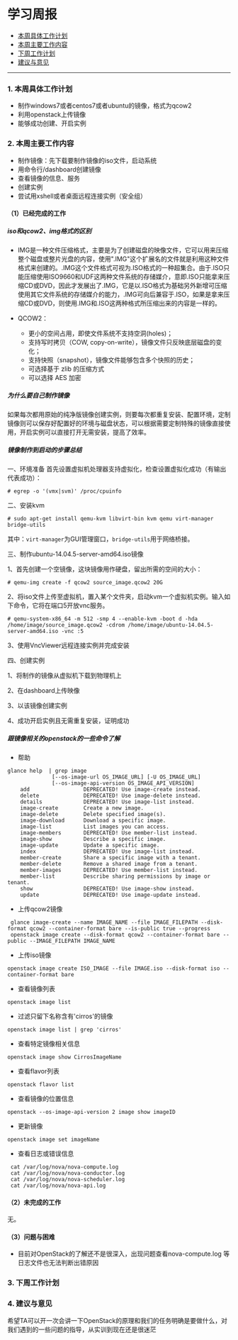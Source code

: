# 学习周报

* [本周具体工作计划](#本周具体工作计划)
* [本周主要工作内容](#本周主要工作内容)
* [下周工作计划](#下周工作计划)
* [建议与意见](#建议与意见)

----------
<h3 id="本周具体工作计划"> 1. 本周具体工作计划</h3>

* 制作windows7或者centos7或者ubuntu的镜像，格式为qcow2
* 利用openstack上传镜像
* 能够成功创建、开启实例

<h3 id="本周主要工作内容"> 2. 本周主要工作内容</h3>

* 制作镜像：先下载要制作镜像的iso文件，启动系统
* 用命令行/dashboard创建镜像
* 查看镜像的信息、服务
* 创建实例
* 尝试用xshell或者桌面远程连接实例（安全组）

#### （1）已经完成的工作
##### iso和qcow2、img格式的区别
 
* IMG是一种文件压缩格式，主要是为了创建磁盘的映像文件，它可以用来压缩整个磁盘或整片光盘的内容，使用".IMG"这个扩展名的文件就是利用这种文件格式来创建的。.IMG这个文件格式可视为.ISO格式的一种超集合。由于.ISO只能压缩使用ISO9660和UDF这两种文件系统的存储媒介，意即.ISO只能拿来压缩CD或DVD，因此才发展出了.IMG，它是以.ISO格式为基础另外新增可压缩使用其它文件系统的存储媒介的能力，.IMG可向后兼容于.ISO，如果是拿来压缩CD或DVD，则使用.IMG和.ISO这两种格式所压缩出来的内容是一样的。

* QCOW2：

	* 更小的空间占用，即使文件系统不支持空洞(holes)；
	* 支持写时拷贝（COW, copy-on-write），镜像文件只反映底层磁盘的变化；
	* 支持快照（snapshot），镜像文件能够包含多个快照的历史；
	* 可选择基于 zlib 的压缩方式
	* 可以选择 AES 加密

##### 为什么要自己制作镜像

如果每次都用原始的纯净版镜像创建实例，则要每次都重复安装、配置环境，定制镜像则可以保存好配置好的环境与磁盘状态，可以根据需要定制特殊的镜像直接使用，开启实例可以直接打开无需安装，提高了效率。  

##### 镜像制作到启动的步骤总结
  
一、环境准备
首先设置虚拟机处理器支持虚拟化，检查设置虚拟化成功（有输出代表成功）：

```
# egrep -o '(vmx|svm)' /proc/cpuinfo
```

二、安装kvm

```
# sudo apt-get install qemu-kvm libvirt-bin kvm qemu virt-manager bridge-utils
```

其中：`virt-manager`为GUI管理窗口，`bridge-utils`用于网络桥接。

三、制作ubuntu-14.04.5-server-amd64.iso镜像

1、首先创建一个空镜像，这块镜像用作硬盘，留出所需的空间的大小：

```
# qemu-img create -f qcow2 source_image.qcow2 20G
```

2、将iso文件上传至虚拟机，置入某个文件夹，启动kvm一个虚拟机实例。输入如下命令，它将在端口5开放vnc服务。

```
# qemu-system-x86_64 -m 512 -smp 4 --enable-kvm -boot d -hda /home/image/source_image.qcow2 -cdrom /home/image/ubuntu-14.04.5-server-amd64.iso -vnc :5
```

3、使用VncViewer远程连接实例并完成安装

四、创建实例

1、将制作的镜像从虚拟机下载到物理机上

2、在dashboard上传映像
 
3、以该镜像创建实例
 
4、成功开启实例且无需重复安装，证明成功
 
##### 跟镜像相关的openstack的一些命令了解

* 帮助

```
glance help  | grep image  
              [--os-image-url OS_IMAGE_URL] [-U OS_IMAGE_URL]  
              [--os-image-api-version OS_IMAGE_API_VERSION]  
    add                 DEPRECATED! Use image-create instead.  
    delete              DEPRECATED! Use image-delete instead.  
    details             DEPRECATED! Use image-list instead.  
    image-create        Create a new image.  
    image-delete        Delete specified image(s).  
    image-download      Download a specific image.  
    image-list          List images you can access.  
    image-members       DEPRECATED! Use member-list instead.  
    image-show          Describe a specific image.  
    image-update        Update a specific image.  
    index               DEPRECATED! Use image-list instead.  
    member-create       Share a specific image with a tenant.  
    member-delete       Remove a shared image from a tenant.  
    member-images       DEPRECATED! Use member-list instead.  
    member-list         Describe sharing permissions by image or tenant.  
    show                DEPRECATED! Use image-show instead.  
    update              DEPRECATED! Use image-update instead.  
```

* 上传qcow2镜像

```
 glance image-create --name IMAGE_NAME --file IMAGE_FILEPATH --disk-format qcow2 --container-format bare --is-public true --progress   
 openstack image create --disk-format qcow2 --container-format bare --public --IMAGE_FILEPATH IMAGE_NAME

```
* 上传iso镜像

```
openstack image create ISO_IMAGE --file IMAGE.iso --disk-format iso --container-format bare
```

* 查看镜像列表

```
openstack image list
```

* 过滤只留下名称含有'cirros'的镜像

```
openstack image list | grep 'cirros'
```
* 查看特定镜像相关信息

```
openstack image show CirrosImageName
```
* 查看flavor列表

```
openstack flavor list
```
* 查看镜像的位置信息

```
openstack --os-image-api-version 2 image show imageID

```

* 更新镜像

```
openstack image set imageName
```

* 查看日志或错误信息

```
 cat /var/log/nova/nova-compute.log 
 cat /var/log/nova/nova-conductor.log 
 cat /var/log/nova/nova-scheduler.log
 cat /var/log/nova/nova-api.log 
```

#### （2）未完成的工作
无。   

#### （3）问题与困难
* 目前对OpenStack的了解还不是很深入，出现问题查看nova-compute.log 等日志文件也无法判断出错原因
<h3 id="下周工作计划"> 3. 下周工作计划</h3>

<h3 id="建议与意见"> 4. 建议与意见</h3>
希望TA可以开一次会讲一下OpenStack的原理和我们的任务明确是要做什么，对我们遇到的一些问题的指导，从实训到现在还是很迷茫
